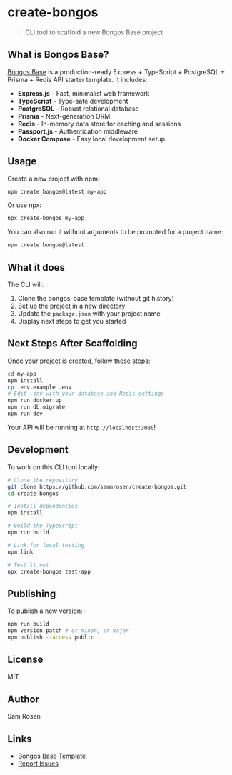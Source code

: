 # create-bongos

> CLI tool to scaffold a new Bongos Base project

## What is Bongos Base?

[Bongos Base](https://github.com/sammrosen/bongos-base) is a production-ready Express + TypeScript + PostgreSQL + Prisma + Redis API starter template. It includes:

- **Express.js** - Fast, minimalist web framework
- **TypeScript** - Type-safe development
- **PostgreSQL** - Robust relational database
- **Prisma** - Next-generation ORM
- **Redis** - In-memory data store for caching and sessions
- **Passport.js** - Authentication middleware
- **Docker Compose** - Easy local development setup

## Usage

Create a new project with npm:

```bash
npm create bongos@latest my-app
```

Or use npx:

```bash
npx create-bongos my-app
```

You can also run it without arguments to be prompted for a project name:

```bash
npm create bongos@latest
```

## What it does

The CLI will:

1. Clone the bongos-base template (without git history)
2. Set up the project in a new directory
3. Update the `package.json` with your project name
4. Display next steps to get you started

## Next Steps After Scaffolding

Once your project is created, follow these steps:

```bash
cd my-app
npm install
cp .env.example .env
# Edit .env with your database and Redis settings
npm run docker:up
npm run db:migrate
npm run dev
```

Your API will be running at `http://localhost:3000`!

## Development

To work on this CLI tool locally:

```bash
# Clone the repository
git clone https://github.com/sammrosen/create-bongos.git
cd create-bongos

# Install dependencies
npm install

# Build the TypeScript
npm run build

# Link for local testing
npm link

# Test it out
npx create-bongos test-app
```

## Publishing

To publish a new version:

```bash
npm run build
npm version patch # or minor, or major
npm publish --access public
```

## License

MIT

## Author

Sam Rosen

## Links

- [Bongos Base Template](https://github.com/sammrosen/bongos-base)
- [Report Issues](https://github.com/sammrosen/create-bongos/issues)

